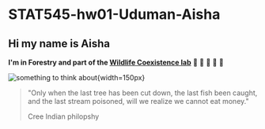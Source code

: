 # STAT545-hw01-Uduman-Aisha

## Hi my name is Aisha 


**I'm in Forestry and part of the [Wildlife Coexistence lab](http://wildlife.forestry.ubc.ca)** :evergreen_tree: :leopard: :tanabata_tree: :elephant: :deciduous_tree: 

![something to think about](http://www.kentucky.com/latest-news/gfbqtz/picture42467733/alternates/LANDSCAPE_1140/n85re.So.79.jpg){width=150px}


> "Only when the last tree has been cut down, the last fish been caught, and the last stream poisoned, will we realize we cannot eat money."
>
> Cree Indian philopshy 

